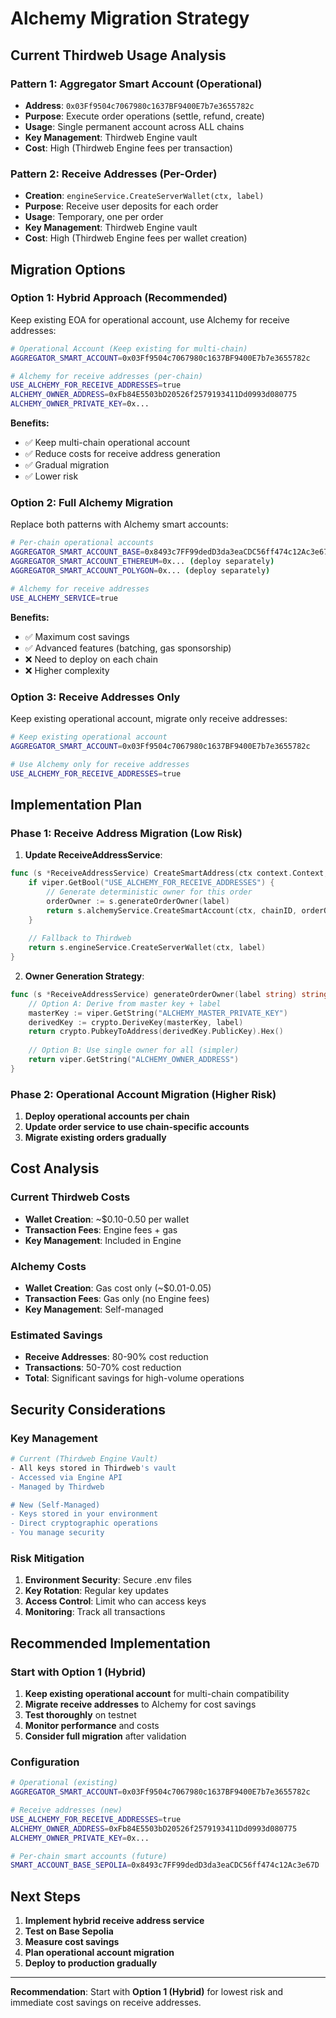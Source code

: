 # Alchemy Migration Strategy

## Current Thirdweb Usage Analysis

### **Pattern 1: Aggregator Smart Account (Operational)**
- **Address**: `0x03Ff9504c7067980c1637BF9400E7b7e3655782c`
- **Purpose**: Execute order operations (settle, refund, create)
- **Usage**: Single permanent account across ALL chains
- **Key Management**: Thirdweb Engine vault
- **Cost**: High (Thirdweb Engine fees per transaction)

### **Pattern 2: Receive Addresses (Per-Order)**
- **Creation**: `engineService.CreateServerWallet(ctx, label)`
- **Purpose**: Receive user deposits for each order
- **Usage**: Temporary, one per order
- **Key Management**: Thirdweb Engine vault
- **Cost**: High (Thirdweb Engine fees per wallet creation)

## Migration Options

### **Option 1: Hybrid Approach (Recommended)**

Keep existing EOA for operational account, use Alchemy for receive addresses:

```bash
# Operational Account (Keep existing for multi-chain)
AGGREGATOR_SMART_ACCOUNT=0x03Ff9504c7067980c1637BF9400E7b7e3655782c

# Alchemy for receive addresses (per-chain)
USE_ALCHEMY_FOR_RECEIVE_ADDRESSES=true
ALCHEMY_OWNER_ADDRESS=0xFb84E5503bD20526f2579193411Dd0993d080775
ALCHEMY_OWNER_PRIVATE_KEY=0x...
```

**Benefits:**
- ✅ Keep multi-chain operational account
- ✅ Reduce costs for receive address generation
- ✅ Gradual migration
- ✅ Lower risk

### **Option 2: Full Alchemy Migration**

Replace both patterns with Alchemy smart accounts:

```bash
# Per-chain operational accounts
AGGREGATOR_SMART_ACCOUNT_BASE=0x8493c7FF99dedD3da3eaCDC56ff474c12Ac3e67D
AGGREGATOR_SMART_ACCOUNT_ETHEREUM=0x... (deploy separately)
AGGREGATOR_SMART_ACCOUNT_POLYGON=0x... (deploy separately)

# Alchemy for receive addresses
USE_ALCHEMY_SERVICE=true
```

**Benefits:**
- ✅ Maximum cost savings
- ✅ Advanced features (batching, gas sponsorship)
- ❌ Need to deploy on each chain
- ❌ Higher complexity

### **Option 3: Receive Addresses Only**

Keep existing operational account, migrate only receive addresses:

```bash
# Keep existing operational account
AGGREGATOR_SMART_ACCOUNT=0x03Ff9504c7067980c1637BF9400E7b7e3655782c

# Use Alchemy only for receive addresses
USE_ALCHEMY_FOR_RECEIVE_ADDRESSES=true
```

## Implementation Plan

### **Phase 1: Receive Address Migration (Low Risk)**

1. **Update ReceiveAddressService**:
```go
func (s *ReceiveAddressService) CreateSmartAddress(ctx context.Context, label string, chainID int64) (string, error) {
    if viper.GetBool("USE_ALCHEMY_FOR_RECEIVE_ADDRESSES") {
        // Generate deterministic owner for this order
        orderOwner := s.generateOrderOwner(label)
        return s.alchemyService.CreateSmartAccount(ctx, chainID, orderOwner)
    }
    
    // Fallback to Thirdweb
    return s.engineService.CreateServerWallet(ctx, label)
}
```

2. **Owner Generation Strategy**:
```go
func (s *ReceiveAddressService) generateOrderOwner(label string) string {
    // Option A: Derive from master key + label
    masterKey := viper.GetString("ALCHEMY_MASTER_PRIVATE_KEY")
    derivedKey := crypto.DeriveKey(masterKey, label)
    return crypto.PubkeyToAddress(derivedKey.PublicKey).Hex()
    
    // Option B: Use single owner for all (simpler)
    return viper.GetString("ALCHEMY_OWNER_ADDRESS")
}
```

### **Phase 2: Operational Account Migration (Higher Risk)**

1. **Deploy operational accounts per chain**
2. **Update order service to use chain-specific accounts**
3. **Migrate existing orders gradually**

## Cost Analysis

### **Current Thirdweb Costs**
- **Wallet Creation**: ~$0.10-0.50 per wallet
- **Transaction Fees**: Engine fees + gas
- **Key Management**: Included in Engine

### **Alchemy Costs**
- **Wallet Creation**: Gas cost only (~$0.01-0.05)
- **Transaction Fees**: Gas only (no Engine fees)
- **Key Management**: Self-managed

### **Estimated Savings**
- **Receive Addresses**: 80-90% cost reduction
- **Transactions**: 50-70% cost reduction
- **Total**: Significant savings for high-volume operations

## Security Considerations

### **Key Management**
```bash
# Current (Thirdweb Engine Vault)
- All keys stored in Thirdweb's vault
- Accessed via Engine API
- Managed by Thirdweb

# New (Self-Managed)
- Keys stored in your environment
- Direct cryptographic operations
- You manage security
```

### **Risk Mitigation**
1. **Environment Security**: Secure .env files
2. **Key Rotation**: Regular key updates
3. **Access Control**: Limit who can access keys
4. **Monitoring**: Track all transactions

## Recommended Implementation

### **Start with Option 1 (Hybrid)**

1. **Keep existing operational account** for multi-chain compatibility
2. **Migrate receive addresses** to Alchemy for cost savings
3. **Test thoroughly** on testnet
4. **Monitor performance** and costs
5. **Consider full migration** after validation

### **Configuration**
```bash
# Operational (existing)
AGGREGATOR_SMART_ACCOUNT=0x03Ff9504c7067980c1637BF9400E7b7e3655782c

# Receive addresses (new)
USE_ALCHEMY_FOR_RECEIVE_ADDRESSES=true
ALCHEMY_OWNER_ADDRESS=0xFb84E5503bD20526f2579193411Dd0993d080775
ALCHEMY_OWNER_PRIVATE_KEY=0x...

# Per-chain smart accounts (future)
SMART_ACCOUNT_BASE_SEPOLIA=0x8493c7FF99dedD3da3eaCDC56ff474c12Ac3e67D
```

## Next Steps

1. **Implement hybrid receive address service**
2. **Test on Base Sepolia**
3. **Measure cost savings**
4. **Plan operational account migration**
5. **Deploy to production gradually**

---
**Recommendation**: Start with **Option 1 (Hybrid)** for lowest risk and immediate cost savings on receive addresses.
